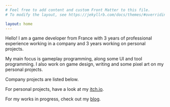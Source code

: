 ```yaml
---
# Feel free to add content and custom Front Matter to this file.
# To modify the layout, see https://jekyllrb.com/docs/themes/#overriding-theme-defaults

layout: home
---
```


Hello! I am a game developer from France with 3 years of professional experience working in a company and 3 years working on personal projects.

My main focus is gameplay programming, along some UI and tool programming. I also work on game design, writing and some pixel art on my personal projects.

Company projects are listed below.

For personal projects, have a look at my [itch.io](https://komehara.itch.io/).

For my works in progress, check out my [blog](/blog/).